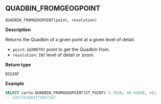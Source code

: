 ## QUADBIN_FROMGEOGPOINT

```sql:signature
QUADBIN_FROMGEOGPOINT(point, resolution)
```

**Description**

Returns the Quadbin of a given point at a given level of detail.

* `point`: `GEOMETRY` point to get the Quadbin from.
* `resolution`: `INT` level of detail or zoom.

**Return type**

`BIGINT`

**Example**

```sql
SELECT carto.QUADBIN_FROMGEOGPOINT(ST_POINT(-3.7038, 40.4168), 4);
-- 5207251884775047167
```
